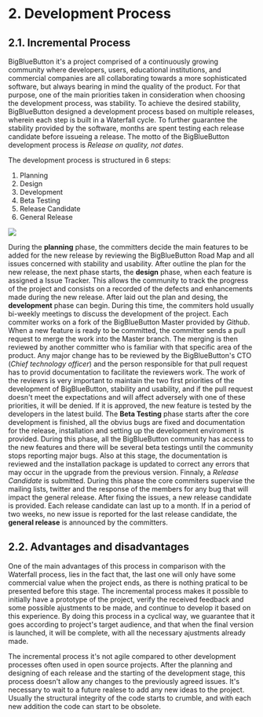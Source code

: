 # 2. Development Process

## 2.1. Incremental Process

BigBlueButton it's a project comprised of a continuously growing community where developers, users, educational institutions, and commercial companies are all collaborating towards a more sophisticated software, but always bearing in mind the quality of the product. For that purpose, one of the main priorities taken in consideration when choosing the development process, was stability. To achieve the desired stability, BigBlueButton designed a development process based on multiple releases, wherein each step is built in a Waterfall cycle. To further guarantee the stability provided by the software, months are spent testing each release candidate before issueing a release. The motto of the BigBlueButton development process is *Release on quality, not dates*.

The development process is structured in 6 steps:

1. Planning
2. Design
3. Development
4. Beta Testing
5. Release Candidate
6. General Release

<img src="http://agile-development-tools.com/wp-content/uploads/2010/10/iterative-development1.png">

During the **planning** phase, the committers decide the main features to be added for the new release by reviewing the BigBlueButton Road Map and all issues concerned with stability and usability. After outline the plan for the new release, the next phase starts, the **design** phase, when each feature is assigned a Issue Tracker. This allows the community to track the progress of the project and consists on a recorded of the defects and enhancements made during the new release.
After laid out the plan and desing, the **development** phase can begin. During this time, the commiters hold usually bi-weekly meetings to discuss the development of the project. Each commiter works on a fork of the BigBlueButton Master provided by *Github*. When a new feature is ready to be committed, the committer sends a pull request to merge the work into the Master branch. The merging is then reviewed by another committer who is familiar with that specific area of the product. Any major change has to be reviewed by the BigBlueButton's CTO (*Chief technology officer*) and the person responsible for that pull request has to provid documentation to facilitate the reviewers work. The work of the reviewrs is very important to maintain the two first priorities of the development of BigBlueButton, stability and usability, and if the pull request doesn't meet the expectations and will affect adversely with one of these priorities, it will be denied. If it is approved, the new feature is tested by the developers in the latest build. The **Beta Testing** phase starts after the core development is finished, all the obvius bugs are fixed and documentation for the release, installation and setting up the development enviroment is provided. During this phase, all the BigBlueButton community has access to the new features and there will be several beta testings until the community stops reporting major bugs. Also at this stage, the documentation is reviewed and the installation package is updated to correct any errors that may occur in the upgrade from the previous version. Finnaly, a *Release Candidate* is submitted. During this phase the core commiters supervise the mailing lists, twitter and the response of the members for any bug that will impact the general release. After fixing the issues, a new release candidate is provided. Each release candidate can last up to a month. If in a period of two weeks, no new issue is reported for the last release candidate, the **general release** is announced by the committers.

## 2.2. Advantages and disadvantages

One of the main advantages of this process in comparison with the Waterfall process, lies in the fact that, the last one will only have some commercial value when the project ends, as there is nothing pratical to be presented before this stage. The incremental process makes it possible to initially have a prototype of the project, verify the received feedback and some possible ajustments to be made, and continue to develop it based on this experience. By doing this process in a cyclical way, we guarantee that it goes according to project's target audience, and that when the final version is launched, it will be complete, with all the necessary ajustments already made.

The incremental process it's not agile compared to other development processes often used in open source projects. After the planning and designing of each release and the starting of the development stage, this process doesn't allow any changes to the previously agreed issues. It's necessary to wait to a future realese to add any new ideas to the project.
Usually the structural integrity of the code starts to crumble, and with each new addition the code can start to be obsolete.
